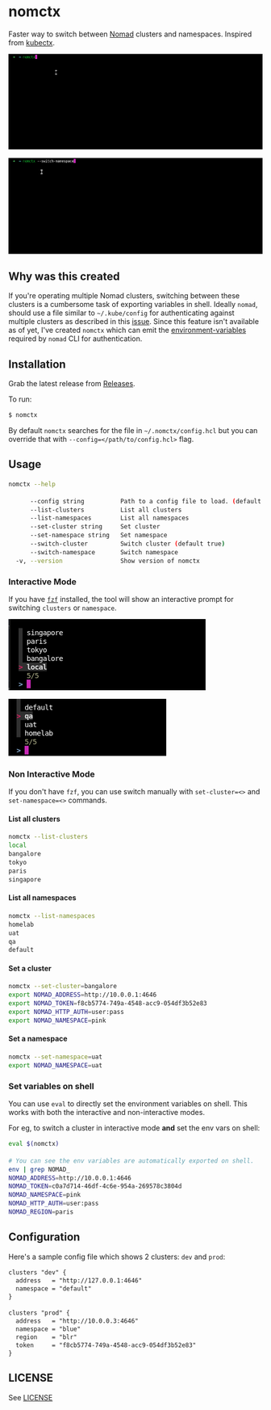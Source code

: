 # nomctx

Faster way to switch between [Nomad](https://www.nomadproject.io/) clusters and namespaces. Inspired from [kubectx](https://github.com/ahmetb/kubectx/).

![nomctx cluster switching GIF](img/nomctx_clusters.gif)

![nomctx namespace switching GIF](img/nomctx_namespaces.gif)

## Why was this created

If you're operating multiple Nomad clusters, switching between these clusters is a cumbersome task of exporting variables in shell. Ideally `nomad`, should use a file similar to `~/.kube/config` for authenticating against multiple clusters as described in this [issue](https://github.com/hashicorp/nomad/issues/11043). Since this feature isn't available as of yet, I've created `nomctx` which can emit the [environment-variables](https://www.nomadproject.io/docs/commands#environment-variables) required by `nomad` CLI for authentication.

## Installation

Grab the latest release from [Releases](https://github.com/mr-karan/nomctx/releases).

To run:

```bash
$ nomctx
```

By default `nomctx` searches for the file in `~/.nomctx/config.hcl` but you can override that with `--config=</path/to/config.hcl>` flag.


## Usage

```bash
nomctx --help  

      --config string          Path to a config file to load. (default "~/.nomctx/config.hcl")
      --list-clusters          List all clusters
      --list-namespaces        List all namespaces
      --set-cluster string     Set cluster
      --set-namespace string   Set namespace
      --switch-cluster         Switch cluster (default true)
      --switch-namespace       Switch namespace
  -v, --version                Show version of nomctx
```

### Interactive Mode

If you have [`fzf`](https://github.com/junegunn/fzf) installed, the tool will show an interactive prompt for switching `clusters` or `namespace`.

![nomctx cluster screenshot](img/nomctx_clusters.png)

![nomctx namespace screenshot](img/nomctx_namespaces.png)


### Non Interactive Mode

If you don't have `fzf`, you can use switch manually with `set-cluster=<>` and `set-namespace=<>` commands.

#### List all clusters

```bash
nomctx --list-clusters
local
bangalore
tokyo
paris
singapore
```

#### List all namespaces

```bash
nomctx --list-namespaces
homelab
uat
qa
default
```

#### Set a cluster

```bash
nomctx --set-cluster=bangalore
export NOMAD_ADDRESS=http://10.0.0.1:4646
export NOMAD_TOKEN=f8cb5774-749a-4548-acc9-054df3b52e83
export NOMAD_HTTP_AUTH=user:pass
export NOMAD_NAMESPACE=pink
```

#### Set a namespace

```bash
nomctx --set-namespace=uat    
export NOMAD_NAMESPACE=uat
```

### Set variables on shell

You can use `eval` to directly set the environment variables on shell. This works with both the interactive and non-interactive modes.

For eg, to switch a cluster in interactive mode **and** set the env vars on shell:

```bash
eval $(nomctx)

# You can see the env variables are automatically exported on shell.
env | grep NOMAD_
NOMAD_ADDRESS=http://10.0.0.1:4646
NOMAD_TOKEN=c0a7d714-46df-4c6e-954a-269578c3804d
NOMAD_NAMESPACE=pink
NOMAD_HTTP_AUTH=user:pass
NOMAD_REGION=paris
```

## Configuration

Here's a sample config file which shows 2 clusters: `dev` and `prod`:

```hcl
clusters "dev" {
  address   = "http://127.0.0.1:4646"
  namespace = "default"
}

clusters "prod" {
  address   = "http://10.0.0.3:4646"
  namespace = "blue"
  region    = "blr"
  token     = "f8cb5774-749a-4548-acc9-054df3b52e83"
}
```

## LICENSE

See [LICENSE](./LICENSE)
